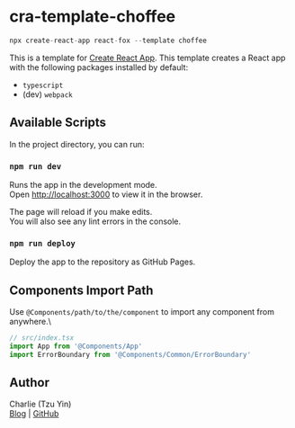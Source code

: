 # cra-template-choffee

```ts
npx create-react-app react-fox --template choffee
```

This is a template for [Create React App](https://github.com/facebook/create-react-app).
This template creates a React app with the following packages installed by default:
- `typescript`
- (dev) `webpack`

## Available Scripts

In the project directory, you can run:

### `npm run dev`

Runs the app in the development mode.\
Open [http://localhost:3000](http://localhost:3000) to view it in the browser.

The page will reload if you make edits.\
You will also see any lint errors in the console.

### `npm run deploy`

Deploy the app to the repository as GitHub Pages.

## Components Import Path

Use `@Components/path/to/the/component` to import any component from anywhere.\

```ts
// src/index.tsx
import App from '@Components/App'
import ErrorBoundary from '@Components/Common/ErrorBoundary'
```

## Author

Charlie (Tzu Yin)\
[Blog](https://tzynwang.github.io/) | [GitHub](https://github.com/tzynwang)
